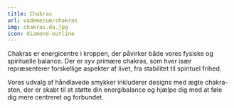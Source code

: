```yaml
---
title: Chakras
url: vademecum/chakras
img: chakras.da.jpg
icon: diamond-outline
---
```


Chakras er energicentre i kroppen, der påvirker både vores fysiske og
spirituelle balance. Der er syv primære chakras, som hver især repræsenterer
forskellige aspekter af livet, fra stabilitet til spirituel frihed.


Vores udvalg af håndlavede smykker inkluderer designs med ægte chakra-sten, der
er skabt til at støtte din energibalance og hjælpe dig med at føle dig mere
centreret og forbundet.
